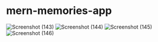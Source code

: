 # mern-memories-app
![Screenshot (143)](https://user-images.githubusercontent.com/66372055/122877669-7e067c80-d354-11eb-84a7-da479b464aa6.png)
![Screenshot (144)](https://user-images.githubusercontent.com/66372055/122877675-7fd04000-d354-11eb-9bfd-a4796036c089.png)
![Screenshot (145)](https://user-images.githubusercontent.com/66372055/122877679-8068d680-d354-11eb-9429-5c116c8effc2.png)
![Screenshot (146)](https://user-images.githubusercontent.com/66372055/122877686-82329a00-d354-11eb-8159-9dcacccaec1f.png)

